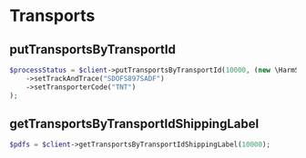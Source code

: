 # Transports

## putTransportsByTransportId

```php
$processStatus = $client->putTransportsByTransportId(10000, (new \HarmSmits\BolComClient\Models\ChangeTransportRequest())
    ->setTrackAndTrace("SDOFS897SADF")
    ->setTransporterCode("TNT")
);
```

## getTransportsByTransportIdShippingLabel

```php
$pdfs = $client->getTransportsByTransportIdShippingLabel(10000);
```
